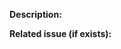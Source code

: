 <!--
Thank you very much for your pull request!

If your PR is the addition of a bug fix, please make sure all these boxes are ticked with an x:

- [ ] An issue has been opened to track this issue
- [ ] There has been some discussion on the related issue with a maintainer
- [ ] You have followed the code contribution guidelines :)
-->

**Description:**

**Related issue (if exists):**
